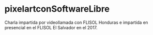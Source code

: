 # pixelartconSoftwareLibre
Charla impartida por videollamada con FLISOL Honduras e impartida en presencial en el FLISOL El Salvador en el 2017. 
